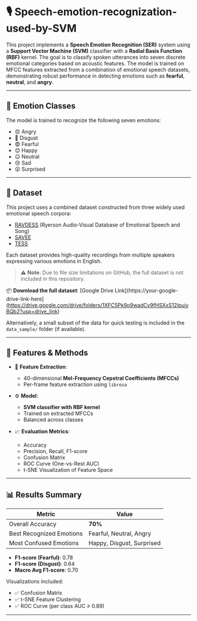 # 🎙️ Speech-emotion-recognization-used-by-SVM

This project implements a **Speech Emotion Recognition (SER)** system using a **Support Vector Machine (SVM)** classifier with a **Radial Basis Function (RBF)** kernel. The goal is to classify spoken utterances into seven discrete emotional categories based on acoustic features. The model is trained on MFCC features extracted from a combination of emotional speech datasets, demonstrating robust performance in detecting emotions such as **fearful**, **neutral**, and **angry**.

---

## 📌 Emotion Classes

The model is trained to recognize the following seven emotions:

- 😠 Angry  
- 🤢 Disgust  
- 😨 Fearful  
- 😊 Happy  
- 😐 Neutral  
- 😢 Sad  
- 😲 Surprised  

---

## 📁 Dataset

This project uses a combined dataset constructed from three widely used emotional speech corpora:

- [RAVDESS](https://zenodo.org/record/1188976) (Ryerson Audio-Visual Database of Emotional Speech and Song)
- [SAVEE](https://www.kaggle.com/datasets/balabaskar/surrey-audiovisual-expressed-emotion-savee)
- [TESS](https://tspace.library.utoronto.ca/handle/1807/24487)

Each dataset provides high-quality recordings from multiple speakers expressing various emotions in English.

> ⚠️ **Note**: Due to file size limitations on GitHub, the full dataset is not included in this repository.

📦 **Download the full dataset**: [Google Drive Link](https://your-google-drive-link-here](https://drive.google.com/drive/folders/1XFC5Pk9o9wadCy9fHSXxS12lpujyBQb2?usp=drive_link)

Alternatively, a small subset of the data for quick testing is included in the `data_sample/` folder (if available).

---

## 🔧 Features & Methods

- 📌 **Feature Extraction**:  
  - 40-dimensional **Mel-Frequency Cepstral Coefficients (MFCCs)**
  - Per-frame feature extraction using `librosa`

- ⚙️ **Model**:  
  - **SVM classifier with RBF kernel**
  - Trained on extracted MFCCs
  - Balanced across classes

- 📈 **Evaluation Metrics**:
  - Accuracy
  - Precision, Recall, F1-score
  - Confusion Matrix
  - ROC Curve (One-vs-Rest AUC)
  - t-SNE Visualization of Feature Space

---

## 📊 Results Summary

| Metric                | Value     |
|-----------------------|-----------|
| Overall Accuracy      | **70%**   |
| Best Recognized Emotions | Fearful, Neutral, Angry |
| Most Confused Emotions | Happy, Disgust, Surprised |

- **F1-score (Fearful)**: 0.78  
- **F1-score (Disgust)**: 0.64  
- **Macro Avg F1-score**: 0.70  

Visualizations included:
- ✅ Confusion Matrix  
- ✅ t-SNE Feature Clustering  
- ✅ ROC Curve (per class AUC ≥ 0.89)

---



